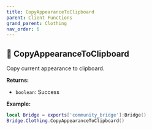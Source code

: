 ```yaml
---
title: CopyAppearanceToClipboard
parent: Client Functions
grand_parent: Clothing
nav_order: 6
---
```


## 🔹 CopyAppearanceToClipboard

Copy current appearance to clipboard.

**Returns:**
- `boolean`: Success

**Example:**
```lua
local Bridge = exports['community_bridge']:Bridge()
Bridge.Clothing.CopyAppearanceToClipboard()
```
